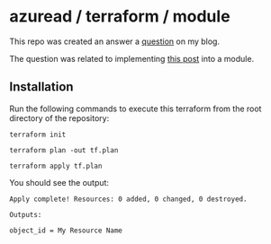 # azuread / terraform / module

This repo was created an answer a [question](http://disq.us/p/28gy9w9) on my blog.

The question was related to implementing [this post](https://frenetik.io/access-your-ad-object-id-in-terraform) into a module.

## Installation
Run the following commands to execute this terraform from the root directory of the repository:

`terraform init`

`terraform plan -out tf.plan`

`terraform apply tf.plan`


You should see the output:

```
Apply complete! Resources: 0 added, 0 changed, 0 destroyed.

Outputs:

object_id = My Resource Name
```